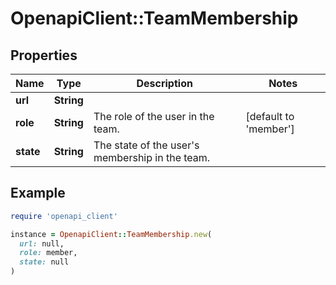 # OpenapiClient::TeamMembership

## Properties

| Name | Type | Description | Notes |
| ---- | ---- | ----------- | ----- |
| **url** | **String** |  |  |
| **role** | **String** | The role of the user in the team. | [default to &#39;member&#39;] |
| **state** | **String** | The state of the user&#39;s membership in the team. |  |

## Example

```ruby
require 'openapi_client'

instance = OpenapiClient::TeamMembership.new(
  url: null,
  role: member,
  state: null
)
```

